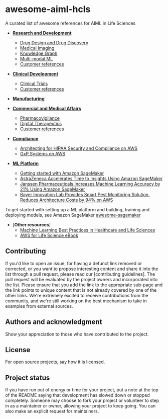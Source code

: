 # awesome-aiml-hcls

A curated list of awesome references for AIML in Life Sciences

* [**Research and Development**](./Research_and_Development.md)  
  - [Drug Design and Drug Discovery](./Research_and_Development.md#drug-discoverydrug-design)
  - [Medical Imaging](./Research_and_Development.md#medical-imaging)
  - [Knowledge Graph ](./Research_and_Development.md#knowledge-graph) 
  - [Multi-modal ML](./Research_and_Development.md#multi-modal-ml)
  - [Customer references](./Research_and_Development.md#customer-references)

* [**Clinical Development**](Clinical_Development.md) 
  - [Clinical Trials](./Clinical_Development.md#clinical-trials)
  - [Customer references](./Clinical_Development.md#customer-references)

* [**Manufacturing**](manufacturing.md)   

* [**Commercial and Medical Affairs**](Commercial_and_Medical_Affairs.md) 
  - [Pharmacovigilance](./Commercial_and_Medical_Affairs.md#pharmacovigilance)
  - [Digital Therapeutics](./Commercial_and_Medical_Affairs.md#digital-therapeutics)
  - [Customer references](./Commercial_and_Medical_Affairs.md#customer-references)

* [**Compliance**](compliance.md)   
  - [Architecting for HIPAA Security and Compliance on AWS](https://docs.aws.amazon.com/pdfs/whitepapers/latest/architecting-hipaa-security-and-compliance-on-aws/architecting-hipaa-security-and-compliance-on-aws.pdf?refid=cr_card)
  - [GxP Systems on AWS](https://docs.aws.amazon.com/whitepapers/latest/gxp-systems-on-aws/gxp-systems-on-aws.html)

* [**ML Platform**](ML_platform.md)
  - [Getting started with Amazon SageMaker](https://github.com/aws-samples/awesome-sagemaker/blob/main/getting_started.md#ml-platform-setup)
  - [AstraZeneca Accelerates Time to Insights Using Amazon SageMaker](https://aws.amazon.com/solutions/case-studies/AstraZeneca-case-study/)
  - [Janssen Pharmaceuticals Increases Machine Learning Accuracy by 21% Using Amazon SageMaker](https://aws.amazon.com/solutions/case-studies/janssen-case-study/)
  - [Bayer Innovation Lab Provides Smart Pest Monitoring Solution, Reduces Architecture Costs by 94% on AWS](https://aws.amazon.com/solutions/case-studies/bayer/)

To get started with setting up a ML platform and building, training and deploying models, see Amazon SageMaker [awesome-sagemaker](https://github.com/aws-samples/awesome-sagemaker)

* [**Other resources**]
  - [Machine Learning Best Practices in Healthcare and Life Sciences](https://docs.aws.amazon.com/whitepapers/latest/ml-best-practices-healthcare-life-sciences/ml-best-practices-healthcare-life-sciences.html)
  - [AWS for Life Science eBook](https://d1.awsstatic.com/psc-digital/2022/gc-a4hcls/aws-for-life-sciences/AWS-for-Life-Sciences-eBook-EN.pdf)


## Contributing
If you'd like to open an issue, for having a defunct link removed or corrected, or you want to propose interesting content and share it into the list through a pull request, please read our [contributing guidelines]. The pull request will be evaluated by the project owners and incorporated into the list. Please ensure that you add the link to the appropriate sub-page and the link points to unique content that is not already covered by one of the other links. We're extremely excited to receive contributions from the community, and we're still working on the best mechanism to take in examples from external sources.

## Authors and acknowledgment
Show your appreciation to those who have contributed to the project.

## License
For open source projects, say how it is licensed.

## Project status
If you have run out of energy or time for your project, put a note at the top of the README saying that development has slowed down or stopped completely. Someone may choose to fork your project or volunteer to step in as a maintainer or owner, allowing your project to keep going. You can also make an explicit request for maintainers.
